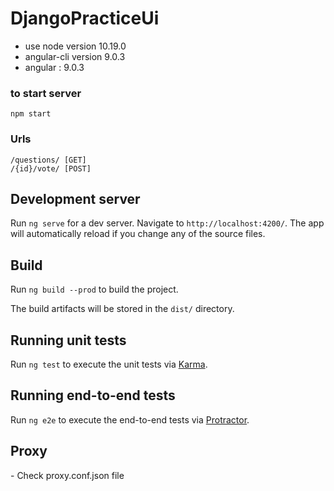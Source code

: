 # DjangoPracticeUi

- use node version 10.19.0
- angular-cli version 9.0.3
- angular : 9.0.3


<h3>to start server</h3>

`
npm start 
`

<h3>Urls</h3>

```
/questions/ [GET]
/{id}/vote/ [POST]
```

## Development server

Run `ng serve` for a dev server. Navigate to `http://localhost:4200/`. The app will automatically reload if you change any of the source files.

## Build

Run `ng build --prod` to build the project. 

The build artifacts will be stored in the `dist/` directory. 

## Running unit tests

Run `ng test` to execute the unit tests via [Karma](https://karma-runner.github.io).

## Running end-to-end tests

Run `ng e2e` to execute the end-to-end tests via [Protractor](http://www.protractortest.org/).


<h2>Proxy</h2>
- Check proxy.conf.json file




